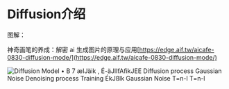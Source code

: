 # Diffusion介绍

图解：

神奇画笔的养成：解密 ai 生成图片的原理与应用[https://edge.aif.tw/aicafe-0830-diffusion-mode/](https://edge.aif.tw/aicafe-0830-diffusion-mode/)

![Diffusion Model
• B 7 æIJäik , É-äJlIfAfikJEE
Diffusion process
Gaussian Noise
Denoising process
Training ÉkJßlk Gaussian Noise
T=n-l
T=n-l ]()
